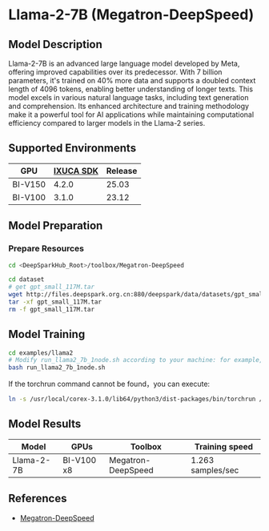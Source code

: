 # Llama-2-7B (Megatron-DeepSpeed)

## Model Description

Llama-2-7B is an advanced large language model developed by Meta, offering improved capabilities over its predecessor.
With 7 billion parameters, it's trained on 40% more data and supports a doubled context length of 4096 tokens, enabling
better understanding of longer texts. This model excels in various natural language tasks, including text generation and
comprehension. Its enhanced architecture and training methodology make it a powerful tool for AI applications while
maintaining computational efficiency compared to larger models in the Llama-2 series.

## Supported Environments

| GPU    | [IXUCA SDK](https://gitee.com/deep-spark/deepspark#%E5%A4%A9%E6%95%B0%E6%99%BA%E7%AE%97%E8%BD%AF%E4%BB%B6%E6%A0%88-ixuca) | Release |
|--------|-----------|---------|
| BI-V150 | 4.2.0     |  25.03  |
| BI-V100 | 3.1.0     |  23.12  |

## Model Preparation

### Prepare Resources

```sh
cd <DeepSparkHub_Root>/toolbox/Megatron-DeepSpeed

cd dataset
# get gpt_small_117M.tar
wget http://files.deepspark.org.cn:880/deepspark/data/datasets/gpt_small_117M.tar
tar -xf gpt_small_117M.tar
rm -f gpt_small_117M.tar
```

## Model Training

```sh
cd examples/llama2
# Modify run_llama2_7b_1node.sh according to your machine: for example, HOST_NAME, ADDR_ARRAY, CONTAINER_NAME, NCCL_SOCKET_IFNAME
bash run_llama2_7b_1node.sh
```

If the torchrun command cannot be found，you can execute:

```sh
ln -s /usr/local/corex-3.1.0/lib64/python3/dist-packages/bin/torchrun /usr/local/bin/
```

## Model Results

| Model      | GPUs       | Toolbox            | Training speed    |
|------------|------------|--------------------|-------------------|
| Llama-2-7B | BI-V100 x8 | Megatron-DeepSpeed | 1.263 samples/sec |

## References

- [Megatron-DeepSpeed](https://github.com/microsoft/Megatron-DeepSpeed)

